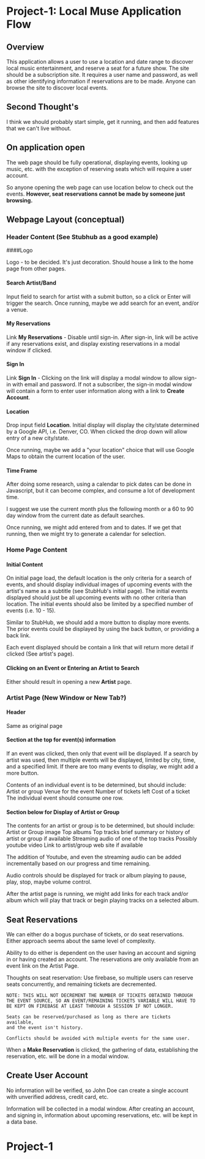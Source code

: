 # Project-1: Local Muse Application Flow

## Overview

This application allows a user to use a location and date range to discover 
local music entertainment, and reserve a seat for a future show. The site 
should be a subscription site. It requires a user name and password, as well
as other identifying information if reservations are to be made. Anyone can
browse the site to discover local events. 

## Second Thought's

I think we should probably start simple, get it running, and then add features
that we can't live without.

## On application open

The web page should be fully operational, displaying events, looking up music, 
etc. with the exception of reserving seats which will require a user 
account. 

So anyone opening the web page can use location below to check out the events. 
**However, seat reservations cannot be made by someone just browsing.**

## Webpage Layout (conceptual)

### Header Content (See Stubhub as a good example)

####Logo

Logo - to be decided. It's just decoration. Should house a link to the home
page from other pages.

#### Search Artist/Band

Input field to search for artist with a submit button, so a click or Enter will
trigger the search. Once running, maybe we add search for an event, and/or 
a venue.

#### My Reservations

Link **My Reservations** - Disable until sign-in. After sign-in, link will be
active if any reservations exist, and display existing reservations in a modal 
window if clicked.

#### Sign In

Link **Sign In** - Clicking on the link will display a modal window to allow
sign-in with email and password. If not a subscriber, the sign-in modal window
will contain a form to enter user information along with a link to **Create 
Account**.

#### Location

Drop input field **Location**. Initial display will display the city/state 
determined by a Google API, i.e. Denver, CO. When clicked the drop down will
allow entry of a new city/state. 

Once running, maybe we add a "your location" choice that will use Google Maps 
to obtain the current location of the user.

#### Time Frame

After doing some research, using a calendar to pick dates can be done in 
Javascript, but it can become complex, and consume a lot of development time.

I suggest we use the current month plus the following month or a 60 to 90 day 
window from the current date as default searches. 

Once running, we might add entered from and to dates. If we get that running, 
then we might try to generate a calendar for selection.

### Home Page Content

#### Initial Content

On initial page load, the default location is the only criteria for a search
of events, and should display individual images of upcoming events with the 
artist's name as a subtitle (see StubHub's initial page). The initial events 
displayed should just be all upcoming events with no other criteria than 
location. The initial events should also be limited by a specified number of 
events (i.e. 10 - 15).

Similar to StubHub, we should add a more button to display more events. The 
prior events could be displayed by using the back button, or providing a back
link.

Each event displayed should be contain a link that will return more detail if 
clicked (See artist's page).

#### Clicking on an Event or Entering an Artist to Search

Either should result in opening a new **Artist** page.

### Artist Page (New Window or New Tab?)

#### Header

Same as original page

#### Section at the top for event(s) information

If an event was clicked, then only that event will be displayed. If a search by
artist was used, then multiple events will be displayed, limited by city, time,
and a specified limit. If there are too many events to display, we might add
a more button.

Contents of an individual event is to be determined, but should include:
    Artist or group
    Venue for the event
    Number of tickets left
    Cost of a ticket
The individual event should consume one row.

#### Section below for Display of Artist or Group

The contents for an artist or group is to be determined, but should
include:
    Artist or Group image
    Top albums
    Top tracks
    brief summary or history of artist or group if available
    Streaming audio of one of the top tracks
    Possibly youtube video
    Link to artist/group web site if available

The addition of Youtube, and even the streaming audio can be added
incrementally based on our progress and time remaining.

Audio controls should be displayed for track or album playing to pause,
play, stop, maybe volume control.

After the artist page is running, we might add links for each track and/or 
album which will play that track or begin playing tracks on a selected album.

## Seat Reservations

We can either do a bogus purchase of tickets, or do seat reservations. Either
approach seems about the same level of complexity.

Ability to do either is dependent on the user having an account and signing
in or having created an account. The reservations are only available from an 
event link on the Artist Page.

Thoughts on seat reservation:
    Use firebase, so multiple users can reserve seats concurrently, and 
    remaining tickets are decremented.

    NOTE: THIS WILL NOT DECREMENT THE NUMBER OF TICKETS OBTAINED THROUGH
    THE EVENT SOURCE, SO AN EVENT/REMAINING TICKETS VARIABLE WILL HAVE TO
    BE KEPT ON FIREBASE AT LEAST THROUGH A SESSION IF NOT LONGER.

    Seats can be reserved/purchased as long as there are tickets available,
    and the event isn't history. 
    
    Conflicts should be avoided with multiple events for the same user.

When a **Make Reservation** is clicked, the gathering of data, establishing
the reservation, etc. will be done in a modal window.

## Create User Account

No information will be verified, so John Doe can create a single account with
unverified address, credit card, etc.

Information will be collected in a modal window. After creating an account,
and signing in, information about upcoming reservations, etc. will be kept in 
a data base.
# Project-1